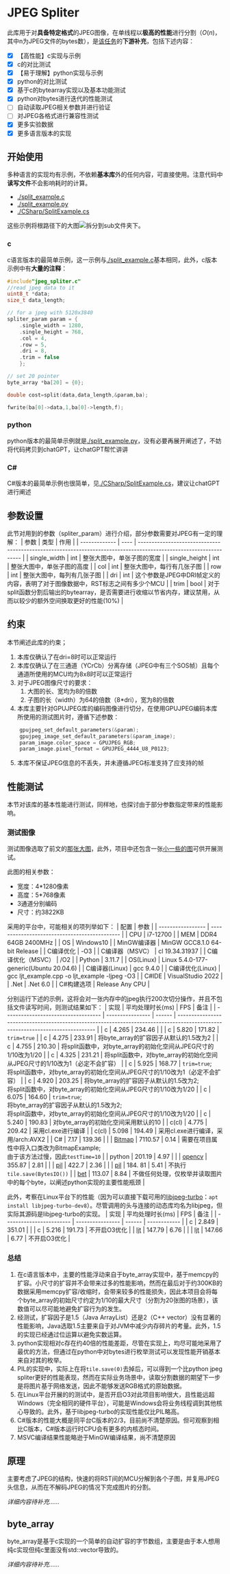 # JPEG Spliter
此库用于对**具备特定格式**的JPEG图像，在单线程以**极高的性能**进行分割（$O(n)$，其中n为JPEG文件的bytes数），是[该任务](https://gitee.com/sun-zhongjie-0426/unity-native-rendering-plugin-d3-d11-cuda)的**下游补充**，包括下述内容：
- [x] 【高性能】c实现与示例
- [x] c的对比测试
- [x] 【易于理解】python实现与示例
- [x] python的对比测试
- [x] 基于c的bytearray实现以及基本功能测试
- [x] python对bytes进行迭代的性能测试
- [ ] 自动读取JPEG相关参数并进行验证
- [ ] 对JPEG各格式进行兼容性测试 
- [x] 更多实验数据
- [x] 更多语言版本的实现
## 开始使用
多种语言的实现均有示例，不依赖**基本库**外的任何内容，可直接使用。注意代码中**读写文件**不会影响耗时的计算。
- [./split_example.c]()
- [./split_example.py]()
- [./CSharp/SplitExample.cs]()

这些示例将根路径下的大图![](./unity_texture2d_big.jpg)拆分到sub文件夹下。
### c
c语言版本的最简单示例，这一示例与[./split_example.c]()基本相同，此外，c版本示例中有**大量的注释**：
```c
#include"jpeg_spliter.c"
//read jpeg data to it
uint8_t *data;
size_t data_length;

// for a jpeg with 5120x3840
spliter_param param = {
    .single_width = 1280, 
    .single_height = 768, 
    .col = 4, 
    .row = 5, 
    .dri = 8, 
    .trim = false
    };

// set 20 pointer
byte_array *ba[20] = {0};

double cost=split(data,data_length,&param,ba);

fwrite(ba[0]->data,1,ba[0]->length,f);
```
### python
python版本的最简单示例就是[./split_example.py]()，没有必要再展开阐述了，不妨将代码拷贝到chatGPT，让chatGPT帮忙讲讲
### C#
C#版本的最简单示例也很简单，见[./CSharp/SplitExample.cs]()，建议让chatGPT进行阐述
## 参数设置
此节对用到的参数（spliter_param）进行介绍，部分参数需要对JPEG有一定的理解：
| 参数          | 类型 | 作用                                                                                                              |
| ------------- | ---- | ----------------------------------------------------------------------------------------------------------------- |
| single_width  | int  | 整张大图中，单张子图的宽度                                                                                        |
| single_height | int  | 整张大图中，单张子图的高度                                                                                        |
| col           | int  | 整张大图中，每行有几张子图                                                                                        |
| row           | int  | 整张大图中，每列有几张子图                                                                                        |
| dri           | int  | 这个参数是JPEG中DRI帧定义的内容，表明了对于图像数据中，RST标志之间有多少个MCU                                     |
| trim          | bool | 对于split函数分割后输出的bytearray，是否需要进行收缩以节省内存，建议禁用，从而以较少的额外空间换取更好的性能(10%) |

## 约束
本节阐述此库的约束；
1. 本库仅确认了在dri=8时可以正常运行
2. 本库仅确认了在三通道（YCrCb）分离存储（JPEG中有三个SOS帧）且每个通道所使用的MCU均为8x8时可以正常运行
3. 对于JPEG图像尺寸的要求：
   1. 大图的长、宽均为8的倍数
   2. 子图的长（width）为64的倍数（8*dri），宽为8的倍数
4. 本库主要针对GPUJPEG库的编码图像进行切分，在使用GPUJPEG编码本库所使用的测试图片时，遵循下述参数：
```c
	gpujpeg_set_default_parameters(&param);
	gpujpeg_image_set_default_parameters(&param_image);
	param_image.color_space = GPUJPEG_RGB;
	param_image.pixel_format = GPUJPEG_4444_U8_P0123;
```
5. 本库不保证JPEG信息的不丢失，并未遵循JPEG标准支持了应支持的帧
## 性能测试
本节对该库的基本性能进行测试，同样地，也探讨由于部分参数指定带来的性能影响。
### 测试图像
测试图像选取了前文的[那张大图](./unity_texture2d_big.jpg)，此外，项目中还包含一张[小一些的图](./unity_texture2d.jpg)可供开展测试。

此图的相关参数：
- 宽度：4*1280像素
- 高度：5*768像素
- 3通道分别编码
- 尺寸：约3822KB

采用的平台中，可能相关的项列举如下：
| 配置              | 参数                                          |
| ----------------- | --------------------------------------------- |
| CPU               | i7-12700                                      |
| MEM               | DDR4 64GB 2400MHz                             |
| OS                | Windows10                                     |
| MinGW编译器       | MinGW GCC8.1.0 64-bit Release                 |
| C编译优化         | -O3                                           |
| C编译器（MSVC）   | cl 19.34.31937                                |
| C编译优化（MSVC） | /O2                                           |
| Python            | 3.11.7                                        |
| OS(Linux)         | Linux 5.4.0-177-generic(Ubuntu 20.04.6)       |
| C编译器(Linux)    | gcc 9.4.0                                     |
| C编译优化(Linux)  | gcc ljt_example.cpp -o ljt_example -ljpeg -O3 |
| C#IDE             | VisualStudio 2022                             |
| .Net              | .Net 6.0                                      |
| C#构建选项        | Release Any CPU                               |

分别运行下述的示例，这将会对一张内存中的jpeg执行200次切分操作，并且不包括文件读写时间，则测试结果如下：
| 实现                                | 平均处理时长(ms) | FPS    | 备注                                                                                                                           |
| ----------------------------------- | ---------------- | ------ | ------------------------------------------------------------------------------------------------------------------------------ |
| c                                   | 4.265            | 234.46 |                                                                                                                                |
| c                                   | 5.820            | 171.82 | `trim=true`                                                                                                                    |
| c                                   | 4.275            | 233.91 | 将byte_array的扩容因子从默认的1.5改为2                                                                                         |
| c                                   | 4.755            | 210.30 | 将split函数中，对byte_array的初始化空间从JPEG尺寸的1/10改为1/20                                                                |
| c                                   | 4.325            | 231.21 | 将split函数中，对byte_array的初始化空间从JPEG尺寸的1/10改为1（必定不会扩容）                                                   |
| c                                   | 5.925            | 168.77 | `trim=true`; </br>将split函数中，对byte_array的初始化空间从JPEG尺寸的1/10改为1（必定不会扩容）                                 |
| c                                   | 4.920            | 203.25 | 将byte_array的扩容因子从默认的1.5改为2; </br>将split函数中，对byte_array的初始化空间从JPEG尺寸的1/10改为1/20                   |
| c                                   | 6.075            | 164.60 | `trim=true`; </br>将byte_array的扩容因子从默认的1.5改为2; </br>将split函数中，对byte_array的初始化空间从JPEG尺寸的1/10改为1/20 |
| c                                   | 5.240            | 190.83 | 对byte_array的初始化空间采用默认的10                                                                                           |
| c(cl)                               | 4.775            | 209.42 | 采用cl.exe进行编译                                                                                                             |
| c(cl)                               | 5.098            | 194.49 | 采用cl.exe进行编译，采用/arch:AVX2                                                                                             |
| C#                                  | 7.17             | 139.36 |                                                                                                                                |
| [Bitmap](./CSharp/BitmapExample.cs) | 7110.57          | 0.14   | 需要在项目属性中将入口类改为BitmapExample;</br>由于该方法过慢，因此`testTime=10`                                               |
| python                              | 201.19           | 4.97   |                                                                                                                                |
| [opencv](./cv_example.py)           | 355.87           | 2.81   |                                                                                                                                |
| [pil](./pil_example.py)             | 422.7            | 2.36   |                                                                                                                                |
| [pil](./pil_example.py)             | 184. 81          | 5.41   | 不执行`tile.save(BytesIO())`                                                                                                   |
| [bet](./byte_enum_test.py)          | 113.07           | 8.84   | 不做任何处理，仅枚举并读取图片中的每个byte，以阐述python实现的主要性能瓶颈                                                     |

此外，考察在Linux平台下的性能（因为可以直接下载可用的[libjpeg-turbo](https://libjpeg-turbo.org/)：`apt install libjpeg-turbo-dev8`）。尽管调用的头与连接的动态库均名为libjpeg，但实际其源码是libjpeg-turbo的实现。
| 实现                     | 平均处理时长(ms) | FPS    | 备注         |
| ------------------------ | ---------------- | ------ | ------------ |
| c                        | 2.849            | 351.01 |              |
| c                        | 5.216            | 191.73 | 不开启O3优化 |
| [ljt](./ljt_example.cpp) | 147.79           | 6.76   |              |
| [ljt](./ljt_example.cpp) | 147.66           | 6.77   | 不开启O3优化 |
### 总结
1. 在c语言版本中，主要的性能浮动来自于byte_array实现中，基于memcpy的扩容。小尺寸的扩容并不会带来过多的性能影响，然而在最后对于约300KB的数据采用memcpy扩容/收缩时，会带来较多的性能损失，因此本项目会将每个byte_array的初始尺寸约定为1/10的最大尺寸（分割为20张图的场景），该数值可以尽可能地避免扩容行为的发生。
2. 经测试，扩容因子是1.5（Java ArrayList）还是2（C++ vector）没有显著的性能影响，Java选取1.5主要来自于对JVM中减少内存碎片的考量。此外，1.5的实现已经通过位运算以避免实数运算。
3. python实现相对c存在约40倍的性能差距，尽管在实现上，均尽可能地采用了最优的方法，但通过在python中对bytes进行枚举测试可以发现性能开销基本来自对其的枚举。
4. PIL的实现中，实际上在将`tile.save(0)`去掉后，可以得到一个比python jpeg spliter更好的性能表现，然而在实际业务场景中，读取分割数据的期望下一步是将图片基于网络发送，因此不能够发送RGB格式的原始数据。
5. 在Linux平台开展的的测试中，是否开启O3对此项目影响很大，且性能远超Windows（完全相同的硬件平台），可能是Windows会将业务线程调到其他核心导致的。此外，基于libjpeg-turbo的实现性能仅比PIL略高。
6. C#版本的性能大概是同平台C版本的2/3，目前尚不清楚原因。但可观察到相比C版本，C#版本运行时CPU会有更多的内核态时间。
7. MSVC编译结果性能略逊于MinGW编译结果，尚不清楚原因
## 原理
主要考虑了JPEG的结构，快速的将RST间的MCU分解到各个子图，并复用JPEG头信息，从而在不解码JPEG的情况下完成图片的分割。

*详细内容待补充……*

## byte_array
byte_array是基于c实现的一个简单的自动扩容的字节数组，主要是由于本人想用纯c实现但纯c里面没有std::vector导致的。

*详细内容待补充……*